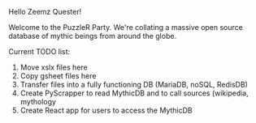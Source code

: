 Hello Zeemz Quester!

Welcome to the PuzzleR Party. We're collating a massive open source database of mythic beings from around the globe. 

Current TODO list:

1. Move xslx files here
2. Copy gsheet files here
3. Transfer files into a fully functioning DB (MariaDB, noSQL, RedisDB)
4. Create PyScrapper to read MythicDB and to call sources (wikipedia, mythology
5. Create React app for users to access the MythicDB
